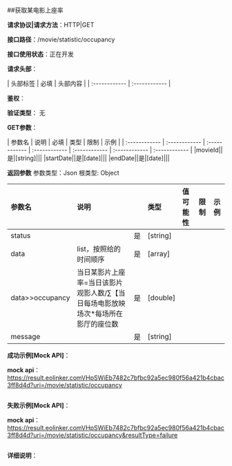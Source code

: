 ##获取某电影上座率

**请求协议|请求方法**：HTTP|GET

**接口路径**：/movie/statistic/occupancy

**接口使用状态**：正在开发

**请求头部**：

| 头部标签 | 必填  | 头部内容 | 
| :------------ | :------------ |

**鉴权**：

**验证类型**：
无

**GET参数**：

| 参数名 | 说明 | 必填 | 类型 | 限制 | 示例 |
| :------------ | :------------ | :------------ | :------------ | :------------ | :------------ | :------------ |
|movieId||是|[string]|||
|startDate||是|[date]|||
|endDate||是|[date]|||

**返回参数**
参数类型：Json
根类型: Object

| 参数名  | 说明 |  | 类型 | 值可能性 | 限制 | 示例 |
| :------------ | :------------ | :------------ | :------------ | :------------ | :------------ | :------------ |
|status||是|[string]||||
|data|list，按照给的时间顺序|是|[array]||||
|data>>occupancy|当日某影片上座率=当日该影片观影人数/∑【当日每场电影放映场次*每场所在影厅的座位数|是|[double]||||
|message||是|[string]||||

**成功示例[Mock API]**：


**mock api**：https://result.eolinker.comVHpSWiEb7482c7bfbc92a5ec980f56a421b4cbac3ff8d4d?uri=/movie/statistic/occupancy
```

```

**失败示例[Mock API]**：


**mock api**：https://result.eolinker.comVHpSWiEb7482c7bfbc92a5ec980f56a421b4cbac3ff8d4d?uri=/movie/statistic/occupancy&resultType=failure
```

```

**详细说明**：


```
